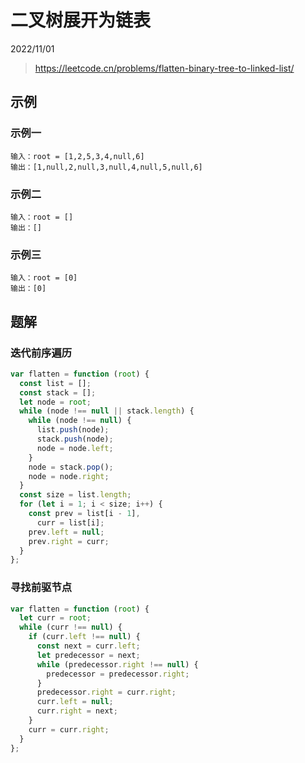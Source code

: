 # 二叉树展开为链表

2022/11/01

> <https://leetcode.cn/problems/flatten-binary-tree-to-linked-list/>

## 示例

### 示例一

```text
输入：root = [1,2,5,3,4,null,6]
输出：[1,null,2,null,3,null,4,null,5,null,6]
```

### 示例二

```text
输入：root = []
输出：[]
```

### 示例三

```text
输入：root = [0]
输出：[0]
```

## 题解

### 迭代前序遍历

```javascript
var flatten = function (root) {
  const list = [];
  const stack = [];
  let node = root;
  while (node !== null || stack.length) {
    while (node !== null) {
      list.push(node);
      stack.push(node);
      node = node.left;
    }
    node = stack.pop();
    node = node.right;
  }
  const size = list.length;
  for (let i = 1; i < size; i++) {
    const prev = list[i - 1],
      curr = list[i];
    prev.left = null;
    prev.right = curr;
  }
};
```

### 寻找前驱节点

```javascript
var flatten = function (root) {
  let curr = root;
  while (curr !== null) {
    if (curr.left !== null) {
      const next = curr.left;
      let predecessor = next;
      while (predecessor.right !== null) {
        predecessor = predecessor.right;
      }
      predecessor.right = curr.right;
      curr.left = null;
      curr.right = next;
    }
    curr = curr.right;
  }
};
```
